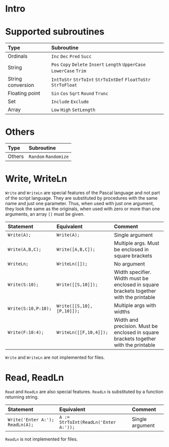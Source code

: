 # Intro

# Supported subroutines

| Type | Subroutine  |
| :------------ | :------------ |
| Ordinals | `Inc` `Dec` `Pred` `Succ` |
| String  | `Pos` `Copy` `Delete` `Insert` `Length` `UpperCase` `LowerCase` `Trim`  |
| String conversion | `IntToStr` `StrToInt` `StrToIntDef` `FloatToStr` `StrToFloat`  |
| Floating point  | `Sin` `Cos` `Sqrt` `Round` `Trunc` |
| Set  | `Include` `Exclude` |
| Array  | `Low` `High` `SetLength` |

# Others

| Type | Subroutine  |
| :------------ | :------------ |
| Others | `Random` `Randomize` |

# Write, WriteLn

`Write` and `WriteLn` are special features of the Pascal language and not part of the script language. They are substituted by procedures with the same name and just one parameter. Thus, when used with just one argument, they look the same as the originals, when used with zero or more than one arguments, an array `[]` must be given. 

| Statement  | Equivalent  | Comment |
| :------------ | :------------ | :------------ |
| `Write(A);`  | `Write(A);`  | Single argument |
| `Write(A,B,C);`  | `Write([A,B,C]);`  | Multiple args. Must be enclosed in square brackets |
| `WriteLn;` | `WriteLn([]);` | No argument |
| `Write(S:10);`  | `Write([[S,10]]);` | Width specifier. Width must be enclosed in square brackets together with the printable |
| `Write(S:10,P:10);`  | `Write([[S,10],[P,10]]);` | Multiple args with widths |
| `Write(F:10:4);` | `WriteLn([[F,10,4]]);` | Width and precision. Must be enclosed in square brackets together with the printable  |

`Write` and `WriteLn` are not implemented for files.

# Read, ReadLn
`Read` and `ReadLn` are also special features. `ReadLn` is substituted by a function returning string.

| Statement  | Equivalent  | Comment |
| :------------ | :------------ | :------------ |
| `Write('Enter A:'); ReadLn(A);`  | `A := StrToInt(ReadLn('Enter A:'));`  | Single argument |

`ReadLn` is not implemented for files.

